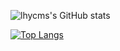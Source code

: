 ![lhycms's GitHub stats](https://github-readme-stats.vercel.app/api?username=lhycms&show_icons=true&theme=merko&count_private=true)

[![Top Langs](https://github-readme-stats.vercel.app/api/top-langs/?username=lhycms&layout=compact&hide=Jupyter%20Notebook&theme=radical)](https://github.com/anuraghazra/github-readme-stats)
